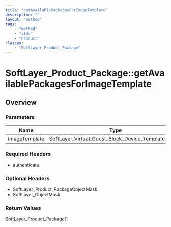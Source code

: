 ```yaml
---
title: "getAvailablePackagesForImageTemplate"
description: ""
layout: "method"
tags:
    - "method"
    - "sldn"
    - "Product"
classes:
    - "SoftLayer_Product_Package"
---
```

# SoftLayer_Product_Package::getAvailablePackagesForImageTemplate
## Overview 


### Parameters 
|Name | Type | Description |
| --- | --- | --- |
|imageTemplate| <a href='/reference/datatypes/SoftLayer_Virtual_Guest_Block_Device_Template_Group'>SoftLayer_Virtual_Guest_Block_Device_Template_Group </a>| |


### Required Headers
* authenticate

### Optional Headers
* SoftLayer_Product_PackageObjectMask
* SoftLayer_ObjectMask

### Return Values
<a href='/reference/datatypes/SoftLayer_Product_Package'>SoftLayer_Product_Package[] </a>
